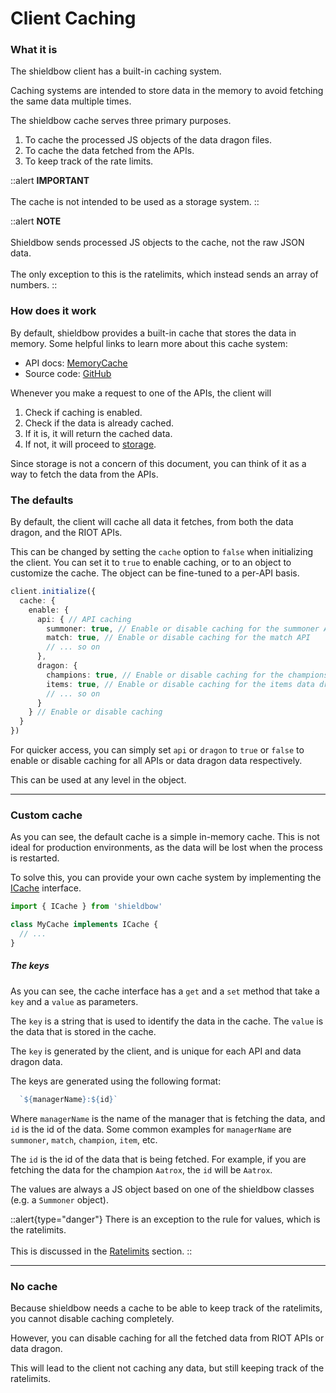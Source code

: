 # Client Caching

### What it is

The shieldbow client has a built-in caching system.

Caching systems are intended to store data in the memory to avoid fetching the same data multiple times.

The shieldbow cache serves three primary purposes.

1. To cache the processed JS objects of the data dragon files.
2. To cache the data fetched from the APIs.
3. To keep track of the rate limits.

::alert
**IMPORTANT**
<br /><br />
The cache is not intended to be used as a storage system.
::

::alert
**NOTE**
<br /><br />
Shieldbow sends processed JS objects to the cache, not the raw JSON data.
<br /><br />
The only exception to this is the ratelimits, which instead sends an array of numbers.
::

### How does it work

By default, shieldbow provides a built-in cache that stores the data in memory.
Some helpful links to learn more about this cache system:

- API docs: [MemoryCache](/api/classes/memorycache)
- Source code: [GitHub](https://github.com/TheDrone7/shieldbow/blob/update/v2/src/util/MemoryCache.ts)

Whenever you make a request to one of the APIs, the client will

1. Check if caching is enabled.
2. Check if the data is already cached.
3. If it is, it will return the cached data.
4. If not, it will proceed to [storage](/guide/storage).

Since storage is not a concern of this document, you can think of it as a way to fetch the data from the APIs.

### The defaults

By default, the client will cache all data it fetches, from both the data dragon, and the RIOT APIs.

This can be changed by setting the `cache` option to `false` when initializing the client.
You can set it to `true` to enable caching, or to an object to customize the cache.
The object can be fine-tuned to a per-API basis.

```ts
client.initialize({
  cache: {
    enable: {
      api: { // API caching
        summoner: true, // Enable or disable caching for the summoner API
        match: true, // Enable or disable caching for the match API
        // ... so on
      },
      dragon: {
        champions: true, // Enable or disable caching for the champions data dragon
        items: true, // Enable or disable caching for the items data dragon
        // ... so on
      }
    } // Enable or disable caching
  }
})
```

For quicker access, you can simply set `api` or `dragon` to `true` or `false` to
enable or disable caching for all APIs or data dragon data respectively.

This can be used at any level in the object.

---

### Custom cache

As you can see, the default cache is a simple in-memory cache.
This is not ideal for production environments, as the data will be lost when the process is restarted.

To solve this, you can provide your own cache system by implementing the [ICache](/api/interfaces/icache) interface.

```ts
import { ICache } from 'shieldbow'

class MyCache implements ICache {
  // ...
}
```

##### The keys

As you can see, the cache interface has a `get` and a `set` method that take a `key` and a `value` as parameters.

The `key` is a string that is used to identify the data in the cache.
The `value` is the data that is stored in the cache.

The `key` is generated by the client, and is unique for each API and data dragon data.

The keys are generated using the following format:

```ts
  `${managerName}:${id}`
```

Where `managerName` is the name of the manager that is fetching the data, and `id` is the id of the data.
Some common examples for `managerName` are `summoner`, `match`, `champion`, `item`, etc.

The `id` is the id of the data that is being fetched.
For example, if you are fetching the data for the champion `Aatrox`, the `id` will be `Aatrox`.

The values are always a JS object based on one of the shieldbow classes (e.g. a `Summoner` object).

::alert{type="danger"}
There is an exception to the rule for values, which is the ratelimits.
<br /><br />
This is discussed in the [Ratelimits](/guide/ratelimits) section.
::

---

### No cache

Because shieldbow needs a cache to be able to keep track of the ratelimits, you cannot disable caching completely.

However, you can disable caching for all the fetched data from RIOT APIs or data dragon.

This will lead to the client not caching any data, but still keeping track of the ratelimits.


